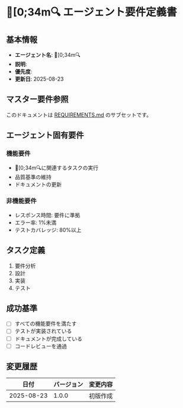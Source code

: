 # [0;34m🔍 エージェント要件定義書

## 基本情報
- **エージェント名**: [0;34m🔍
- **説明**: 
- **優先度**: 
- **更新日**: 2025-08-23

## マスター要件参照
このドキュメントは [REQUIREMENTS.md](../../../REQUIREMENTS.md) のサブセットです。

## エージェント固有要件

### 機能要件
- [0;34m🔍に関連するタスクの実行
- 品質基準の維持
- ドキュメントの更新

### 非機能要件
- レスポンス時間: 要件に準拠
- エラー率: 1%未満
- テストカバレッジ: 80%以上

## タスク定義
1. 要件分析
2. 設計
3. 実装
4. テスト

## 成功基準
- [ ] すべての機能要件を満たす
- [ ] テストが実装されている
- [ ] ドキュメントが完成している
- [ ] コードレビューを通過

## 変更履歴
| 日付 | バージョン | 変更内容 |
|------|-----------|----------|
| 2025-08-23 | 1.0.0 | 初版作成 |
